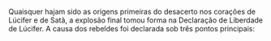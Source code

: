 ﻿Quaisquer hajam sido as origens primeiras do desacerto nos corações de Lúcifer e de Satã, a explosão final tomou forma na Declaração de Liberdade de Lúcifer. A causa dos rebeldes foi declarada sob três pontos principais:
